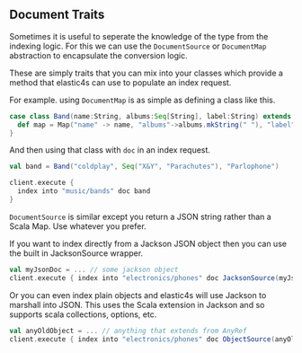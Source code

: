 ## Document Traits

Sometimes it is useful to seperate the knowledge of the type from the indexing logic. For this we can use the
`DocumentSource` or `DocumentMap` abstraction to encapsulate the conversion logic.

These are simply traits that you can mix into your classes which provide a method that elastic4s
can use to populate an index request.

For example. using `DocumentMap` is as simple as defining a class like this.

```scala
case class Band(name:String, albums:Seq[String], label:String) extends DocumentMap {
  def map = Map("name" -> name, "albums"->albums.mkString(" "), "label" -> label)
}
```

And then using that class with `doc` in an index request.

```scala
val band = Band("coldplay", Seq("X&Y", "Parachutes"), "Parlophone")

client.execute {
  index into "music/bands" doc band
}
```

`DocumentSource` is similar except you return a JSON string rather than a Scala Map. Use whatever you prefer.

If you want to index directly from a Jackson JSON object then you can use the built in JacksonSource wrapper.

```scala
val myJsonDoc = ... // some jackson object
client.execute { index into "electronics/phones" doc JacksonSource(myJsonDoc) }
```

Or you can even index plain objects and elastic4s will use Jackson to marshall into JSON.
This uses the Scala extension in Jackson and so supports scala collections, options, etc.

```scala
val anyOldObject = ... // anything that extends from AnyRef
client.execute { index into "electronics/phones" doc ObjectSource(anyOldObject) }
```
